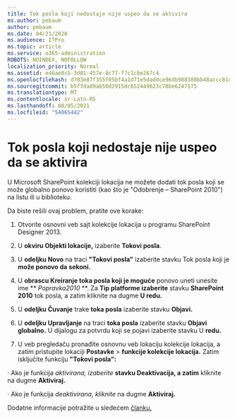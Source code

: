 ```yaml
---
title: Tok posla koji nedostaje nije uspeo da se aktivira
ms.author: pebaum
author: pebaum
ms.date: 04/21/2020
ms.audience: ITPro
ms.topic: article
ms.service: o365-administration
ROBOTS: NOINDEX, NOFOLLOW
localization_priority: Normal
ms.assetid: e46ae8c5-3d81-457e-8c77-f7c1cbe267c4
ms.openlocfilehash: d703e87f355f05bf4a1d71e5daddce96db988380bb48accc81c95f1ba91fbb2b
ms.sourcegitcommit: b5f7da89a650d2915dc652449623c78be6247175
ms.translationtype: MT
ms.contentlocale: sr-Latn-RS
ms.lasthandoff: 08/05/2021
ms.locfileid: "54065442"
---
```

# <a name="missing-workflow-failed-to-activate"></a>Tok posla koji nedostaje nije uspeo da se aktivira

U Microsoft SharePoint kolekciji lokacija ne možete dodati tok posla koji se može globalno ponovo koristiti (kao što je "Odobrenje – SharePoint 2010") na listu ili u biblioteku.
  
Da biste rešili ovaj problem, pratite ove korake: 
  
1. Otvorite osnovni veb sajt kolekcije lokacija u programu SharePoint Designer 2013.
  
2. U **okviru Objekti lokacije,** izaberite **Tokovi posla**. 
  
3. U **odeljku Novo** na traci **"Tokovi posla"** izaberite stavku Tok posla koji je **može ponovo da sekoni.** 
  
4. U **obrascu Kreiranje toka posla koji je moguće** ponovo uneti unesite ime ** *Popravka2010* **. Za **Tip platforme izaberite** stavku **SharePoint 2010** tok posla, a zatim kliknite na dugme **U redu.** 
  
1. U **odeljku Čuvanje** trake **toka posla** izaberite stavku **Objavi.** 
  
2. U **odeljku Upravljanje** na traci **toka posla** izaberite stavku **Objavi globalno.** U dijalogu za potvrdu koji se pojavi izaberite stavku U **redu.** 
  
3. U veb pregledaču pronađite osnovnu veb lokaciju kolekcije lokacija, a zatim pristupite lokaciji **Postavke** \> **funkcije kolekcije lokacija.** Zatim isključite funkciju **"Tokovi posla":** 
  
· Ako je funkcija *aktivirana, izaberite* **stavku Deaktivacija, a zatim** kliknite na dugme **Aktiviraj.** 
  
· Ako je funkcija *deaktivirana, kliknite* na dugme **Aktiviraj.** 
  
Dodatne informacije potražite u sledećem [članku.](https://go.microsoft.com/fwlink/?linkid=2047770&amp;clcid=0x409)
  

